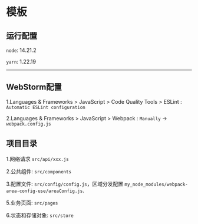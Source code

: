 # 模板

## 运行配置

`node`: 14.21.2

`yarn`: 1.22.19

---

## WebStorm配置

1.Languages & Frameworks > JavaScript > Code Quality Tools > ESLint : `Automatic ESLint configuration`

2.Languages & Frameworks > JavaScript > Webpack : `Manually` -> `webpack.config.js`


## 项目目录

1.网络请求 `src/api/xxx.js`

2.公共组件: `src/components`

3.配置文件: `src/config/config.js`，区域分发配置 `my_node_modules/webpack-area-config-use/areaConfig.js`.

5.业务页面: `src/pages`

6.状态和存储对象: `src/store`